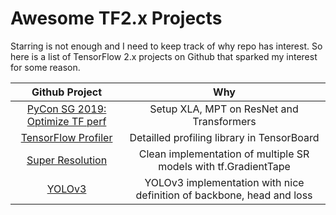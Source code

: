 # Awesome TF2.x Projects

Starring is not enough and I need to keep track of why repo has interest. So here is a list of TensorFlow 2.x projects on Github that sparked my interest for some reason.

| Github Project          | Why                                   |
| :--------------------:  | :-----------------------------------: |
| [PyCon SG 2019: Optimize TF perf](https://github.com/tlkh/pycon-sg19-tensorflow-tutorial)  | Setup XLA, MPT on ResNet and Transformers |
| [TensorFlow Profiler](https://github.com/tensorflow/profiler)   | Detailled profiling library in TensorBoard |
| [Super Resolution](https://github.com/krasserm/super-resolution) | Clean implementation of multiple SR models with tf.GradientTape |
| [YOLOv3](https://github.com/zzh8829/yolov3-tf2) | YOLOv3 implementation with nice definition of backbone, head and loss |
